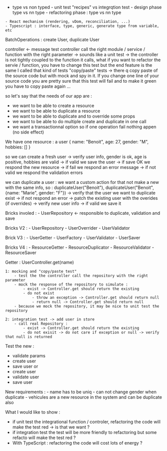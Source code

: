    - type vs non typed
    - unit test "recipes" vs integrqtion test
    - design phase type vs nn type
    - refactoring phase : type vs nn type
    
    - React mechanism (rendering, vDom, reconciliation, ...)
    - Typescript : interface, type, generic, generate type from variable, etc

BatchOperations : create User, duplicate User

controller <- message
    test controller call the right module / service / function with the right parameter
    -> sounds like a unit test
    -> the controller is not tightly coupled to the function it calls, 
    what if you want to refactor the servie / function, you have to change this test but the end feature is the same
    I called that kind of tests "copy/paste" tests -> there q copy paste of the source code but with mock and spy in it.
    If you change one line of your source code you are pretty sure that this test will fail 
    and to make it green you have to copy paste again ...

so let's say that the needs of our app are :
- we want to be able to create a resource
- we want to be able to duplicate a resource
- we want to be able to duplicate and to override some props
- we want to be able to do multiple create and duplicate in one call
- we want a transactionnal option so if one operation fail nothing appen (no side effect)

We have one resource : a user 
    {
        name: "Benoit",
        age: 27,
        gender: "M",
        hobbies: []
    }

so we can create a fresh user 
    -> verify user info, gender is ok, age is positive, hobbies are valid
    -> if valid we save the user
        -> if save OK we respond the new resource
        -> if fail we respond an error message
    -> if not valid we respond the validation errors

we can duplicate a user : we want a custom action for that not make a new with the same info, so :
duplicateUser("Benoit"), duplicateUser("Benoit", {name: "Marie", gender: "F"})
    -> verify that the user we want to duplicate exist
    -> if not respond an error
    -> patch the existing user with the overides (if overrides)
    -> verify new user info
    -> if valid we save it

Bricks involed : 
    - UserRepository <- responsible to duplicate, validation and save

Bricks V2 : 
    - UserRepository
    - UserOverrider
    - UserValidator

Brick V3 : 
    - UserGetter
    - UserFactory
    - UserValidator
    - UserSaver

Bricks V4 :
    - ResourceGetter
    - ResourceDuplicator
    - ResourceValidator
    - ResourceSaver

Getter :
    UserController.get(name)

    1: mocking and "copy/paste test"
        - test the the controller call the repository with the right parameter
        - mock the response of the repository to simulate : 
            - exist -> Controller.get should return the existing
            - do not exist
                - throw an exception -> Controller.get should return null
                - return null -> Controller.get should return null
        - because we mock the repository, it may be nice to unit test the repository

    2: integration test -> add user in store
        - call real Repository :
            - exist -> Controller.get should return the existing
            - do not exisit -> do not care if exception or null -> verify that null is returned

Test the new :
 - validate params
 - create user
 - save user
 or
 - create user
 - validate user
 - save user

New requirements :
    - name has to be uniq
    - can not change gender when duplicate
    - vehicules are a new resource in the system and can be duplicate also

What I would like to show :
 - if unit test the integrational function / controler, refactoring the code will make the test red -> is that we want ?
 - if integration test the test will be more friendly to refactoring but some refacto will make the test red ?
 - With TypeScript : refactoring the code will cost lots of energy ?
